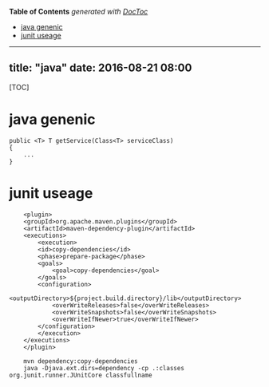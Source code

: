 <!-- START doctoc generated TOC please keep comment here to allow auto update -->
<!-- DON'T EDIT THIS SECTION, INSTEAD RE-RUN doctoc TO UPDATE -->
**Table of Contents**  *generated with [DocToc](https://github.com/thlorenz/doctoc)*

- [java genenic](#java-genenic)
- [junit useage](#junit-useage)

<!-- END doctoc generated TOC please keep comment here to allow auto update -->

---
title: "java"
date: 2016-08-21 08:00
---
[TOC]

# java genenic
```
public <T> T getService(Class<T> serviceClass)
{
    ...
}
```

# junit useage 

```
    <plugin>
	<groupId>org.apache.maven.plugins</groupId>
	<artifactId>maven-dependency-plugin</artifactId>
	<executions>
	    <execution>
		<id>copy-dependencies</id>
		<phase>prepare-package</phase>
		<goals>
		    <goal>copy-dependencies</goal>
		</goals>
		<configuration>
		    <outputDirectory>${project.build.directory}/lib</outputDirectory>
		    <overWriteReleases>false</overWriteReleases>
		    <overWriteSnapshots>false</overWriteSnapshots>
		    <overWriteIfNewer>true</overWriteIfNewer>
		</configuration>
	    </execution>
	</executions>
    </plugin>

    mvn dependency:copy-dependencies 
    java -Djava.ext.dirs=dependency -cp .:classes  org.junit.runner.JUnitCore classfullname 
```


